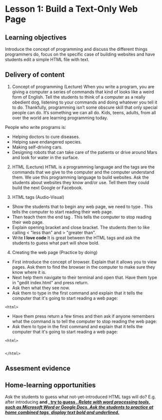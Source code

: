 
# Lesson 1: Build a Text-Only Web Page

## Learning objectives
Introduce the concept of programming and discuss the different things programmers do, focus on the specific case of building websites and have students edit a simple HTML file with text.

## Delivery of content
1. Concept of programming (Lecture)
When you write a program, you are giving a computer a series of commands that kind of looks like a weird form of English. Tell the students to think of a computer as a really obedient dog, listening to your commands and doing whatever you tell it to do. Thankfully, programming isn’t some obscure skill that only special people can do. It’s something we can all do. Kids, teens, adults, from all over the world are learning programming today.

People who write programs is:
- Helping doctors to cure diseases.
- Helping save endangered species.
- Making self-driving cars.
- Designing robots that can take care of the patients or drive around Mars and look for water in the surface.

2. HTML (Lecture)
HTML is a programming language and the tags are the commands that we give to the computer and the computer understand them. We use this programming language to build websites. Ask the students about websites they know and/or use. Tell them they could build the next Google or Facebook.

3. HTML tags (Audio-Visual)
- Show the students that to begin any web page, we need to type <HTML>. This tells the computer to start reading their web page.
- Then teach them the end tag </html>. This tells the computer to stop reading their web page.
- Explain opening bracket and close bracket. The students then to like calling < "less than" and > "greater than".
- Write <b> I love code </b> It is great between the HTML tags and ask the students to guess what part will show bold.

4. Creating the web page (Practice by doing)
- First introduce the concept of browser. Explain that it allows you to view pages. Ask them to find the browser in the computer to make sure they know where it is.
- Next help them navigate to their terminal and open that. Have them type in "gedit index.html" and press return.
- Ask then what they see now.
- Ask them to type in the first command and explain that it tells the computer that it's going to start reading a web page:
```
<html>
```
- Have them press return a few times and then ask if anyone remembers what the command is to tell the computer to stop reading the web page:
- Ask them to type in the first command and explain that it tells the computer that it's going to start reading a web page:
```
<html>


</html>
```

## Assesment evidence

## Home-learning opportunities
Ask the students to guess what not-yet-introduced HTML tags will do? E.g. after introducing <b> and <u>, try to guess <i>. Relate with word processing tools, such as Microsoft Word or Google Docs.
Ask the students to practice at home combined tags, display text bold and underlined.